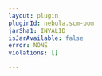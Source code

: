 ```yaml
---
layout: plugin
pluginId: nebula.scm-pom
jarSha1: INVALID
isJarAvailable: false
error: NONE
violations: []

---
```

